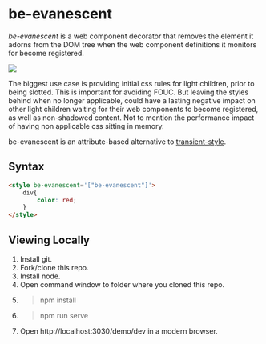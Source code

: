 # be-evanescent

*be-evanescent* is a web component decorator that removes the element it adorns from the DOM tree when the web component definitions it monitors for become registered. 

<a href="https://nodei.co/npm/be-evanescent/"><img src="https://nodei.co/npm/be-evanescent.png"></a>

The biggest use case is providing initial css rules for light children, prior to being slotted.  This is important for avoiding FOUC.  But leaving the styles behind when no longer applicable, could have a lasting negative impact on other light children waiting for their web components to become registered, as well as non-shadowed content.  Not to mention the performance impact of having non applicable css sitting in memory.

be-evanescent is an attribute-based alternative to [transient-style](https://github.com/bahrus/transient-style).

## Syntax

```html
<style be-evanescent='["be-evanescent"]'>
    div{
        color: red;
    }
</style>
```

## Viewing Locally

1.  Install git.
2.  Fork/clone this repo.
3.  Install node.
4.  Open command window to folder where you cloned this repo.
5.  > npm install
6.  > npm run serve
7.  Open http://localhost:3030/demo/dev in a modern browser.

